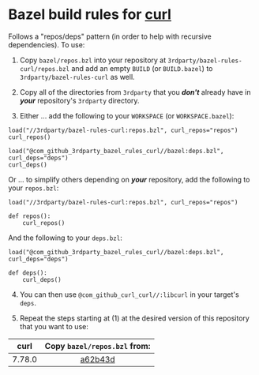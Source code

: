 # Bazel build rules for [curl](https://github.com/curl/curl)

Follows a "repos/deps" pattern (in order to help with recursive dependencies). To use:

1. Copy `bazel/repos.bzl` into your repository at `3rdparty/bazel-rules-curl/repos.bzl` and add an empty `BUILD` (or `BUILD.bazel`) to `3rdparty/bazel-rules-curl` as well.

2. Copy all of the directories from `3rdparty` that you ***don't*** already have in ***your*** repository's `3rdparty` directory.

3. Either ... add the following to your `WORKSPACE` (or `WORKSPACE.bazel`):

```bazel
load("//3rdparty/bazel-rules-curl:repos.bzl", curl_repos="repos")
curl_repos()

load("@com_github_3rdparty_bazel_rules_curl//bazel:deps.bzl", curl_deps="deps")
curl_deps()
```

Or ... to simplify others depending on ***your*** repository, add the following to your `repos.bzl`:

```bazel
load("//3rdparty/bazel-rules-curl:repos.bzl", curl_repos="repos")

def repos():
    curl_repos()
```

And the following to your `deps.bzl`:

```bazel
load("@com_github_3rdparty_bazel_rules_curl//bazel:deps.bzl", curl_deps="deps")

def deps():
    curl_deps()
```

4. You can then use `@com_github_curl_curl//:libcurl` in your target's `deps`.

5. Repeat the steps starting at (1) at the desired version of this repository that you want to use:

| curl | Copy `bazel/repos.bzl` from: |
| :---: | :--------------------------: |
| 7.78.0 | [a62b43d](https://github.com/3rdparty/bazel-rules-curl/tree/a62b43d420dba12eb59651c0ec9fdb2b11df03ac) |
